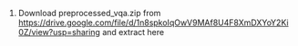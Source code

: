 1. Download preprocessed_vqa.zip from https://drive.google.com/file/d/1n8spkoIqOwV9MAf8U4F8XmDXYoY2Ki0Z/view?usp=sharing and extract here

